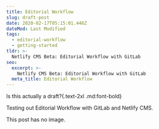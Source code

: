 ```yaml
---
title: Editorial Workflow
slug: draft-post
date: 2020-02-17T05:15:01.446Z
dateMod: Last Modified
tags:
  - editorial-workflow
  - getting-started
tldr: >-
  Netlify CMS Beta: Editorial Workflow with GitLab
seo:
  excerpt: >-
    Netlify CMS Beta: Editorial Workflow with GitLab
  meta_title: Editorial Workflow
---
```


Is this actually a draft?{.text-2xl .md:font-bold}

Testing out Editorial Workflow with GitLab and Netlify CMS.

This post has no image.
